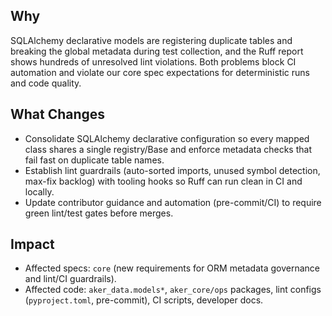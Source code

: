 ## Why
SQLAlchemy declarative models are registering duplicate tables and breaking the global metadata during test collection, and the Ruff report shows hundreds of unresolved lint violations. Both problems block CI automation and violate our core spec expectations for deterministic runs and code quality.

## What Changes
- Consolidate SQLAlchemy declarative configuration so every mapped class shares a single registry/Base and enforce metadata checks that fail fast on duplicate table names.
- Establish lint guardrails (auto-sorted imports, unused symbol detection, max-fix backlog) with tooling hooks so Ruff can run clean in CI and locally.
- Update contributor guidance and automation (pre-commit/CI) to require green lint/test gates before merges.

## Impact
- Affected specs: `core` (new requirements for ORM metadata governance and lint/CI guardrails).
- Affected code: `aker_data.models*`, `aker_core/ops` packages, lint configs (`pyproject.toml`, pre-commit), CI scripts, developer docs.
